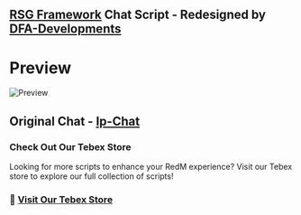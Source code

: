 ## [RSG Framework](https://github.com/Rexshack-RedM) Chat Script - Redesigned by [DFA-Developments](https://dfadevelopments.tebex.io)

# Preview
![Preview](https://i.ibb.co/dtCntRJ/rsg-chat-preview.png)


## Original Chat - [Ip-Chat](https://github.com/Rexshack-RedM/ip-chat)





### Check Out Our Tebex Store
Looking for more scripts to enhance your RedM experience? Visit our Tebex store to explore our full collection of scripts!

### 🔗 [Visit Our Tebex Store](https://dfadevelopments.tebex.io)
